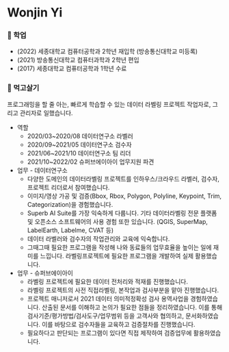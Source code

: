 # Wonjin Yi

### 🌱 학업
* (2022) 세종대학교 컴퓨터공학과 2학년 재입학 (방송통신대학교 미등록)
* (2021) 방송통신대학교 컴퓨터과학과 2학년 편입
* (2017) 세종대학교 컴퓨터공학과 1학년 수료

### 🔭 먹고살기

프로그래밍을 할 줄 아는, 빠르게 학습할 수 있는 데이터 라벨링 프로젝트 작업자로, 그리고 관리자로 일했습니다.

* 역할
  * 2020/03~2020/08 데이터연구소 라벨러
  * 2020/09~2021/05 데이터연구소 검수자
  * 2021/06~2021/10 데이터연구소 팀 리더
  * 2021/10~2022/02 슈퍼브에이아이 업무지원 파견
* 업무 - 데이터연구소
  * 다양한 도메인의 데이터라벨링 프로젝트를 인하우스/크라우드 라벨러, 검수자, 프로젝트 리더로서 참여했습니다. 
  * 이미지/영상 가공 및 검증(Bbox, Rbox, Polygon, Polyline, Keypoint, Trim, Categorization)을 경험했습니다.
  * Superb AI Suite를 가장 익숙하게 다룹니다. 기타 데이터라벨링 전문 플랫폼 및 오픈소스 소프트웨어의 사용 경험 또한 있습니다. (QGIS, SuperMap, LabelEarth, Labelme, CVAT 등)
  * 데이터 라벨러와 검수자의 작업관리와 교육에 익숙합니다. 
  * 그때그때 필요한 프로그램을 작성해 나와 동료들의 업무효율을 높이는 일에 재미를 느낍니다. 라벨링프로젝트에 필요한 프로그램을 개발하여 실제 활용했습니다.
* 업무 - 슈퍼브에이아이
  * 라벨링 프로젝트에 필요한 데이터 전처리와 적재를 진행했습니다.
  * 라벨링 프로젝트의 사전 직접라벨링, 본작업과 검사부분을 맡아 진행했습니다.
  * 프로젝트 매니저로서 2021 데이터 의미적정확성 검사 용역사업을 경험하였습니다. 산출된 문서를 이해하고 논의가 필요한 점들을 정리하였습니다. 이를 통해 검사기준/평가방법/검사도구/업무범위 등을 고객사와 협의하고, 문서화하였습니다. 이를 바탕으로 검수자들을 교육하고 검증절차를 진행했습니다.
  * 필요하다고 판단되는 프로그램이 있다면 직접 제작하여 검증업무에 활용하였습니다.


<!--
**wonjinYi/wonjinYi** is a ✨ _special_ ✨ repository because its `README.md` (this file) appears on your GitHub profile.

Here are some ideas to get you started:

- 🔭 I’m currently working on ...
- 🌱 I’m currently learning ...
- 👯 I’m looking to collaborate on ...
- 🤔 I’m looking for help with ...
- 💬 Ask me about ...
- 📫 How to reach me: ...
- 😄 Pronouns: ...
- ⚡ Fun fact: ...
-->
